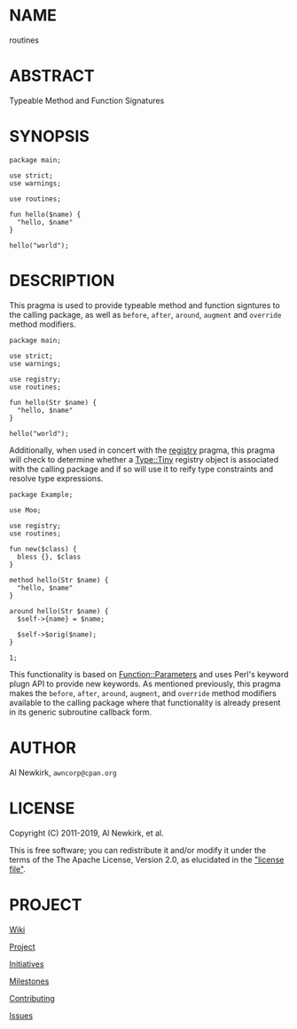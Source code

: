 # NAME

routines

# ABSTRACT

Typeable Method and Function Signatures

# SYNOPSIS

    package main;

    use strict;
    use warnings;

    use routines;

    fun hello($name) {
      "hello, $name"
    }

    hello("world");

# DESCRIPTION

This pragma is used to provide typeable method and function signtures to the
calling package, as well as `before`, `after`, `around`, `augment` and
`override` method modifiers.

    package main;

    use strict;
    use warnings;

    use registry;
    use routines;

    fun hello(Str $name) {
      "hello, $name"
    }

    hello("world");

Additionally, when used in concert with the [registry](https://metacpan.org/pod/registry) pragma, this pragma will
check to determine whether a [Type::Tiny](https://metacpan.org/pod/Type::Tiny) registry object is associated with
the calling package and if so will use it to reify type constraints and
resolve type expressions.

    package Example;

    use Moo;

    use registry;
    use routines;

    fun new($class) {
      bless {}, $class
    }

    method hello(Str $name) {
      "hello, $name"
    }

    around hello(Str $name) {
      $self->{name} = $name;

      $self->$orig($name);
    }

    1;

This functionality is based on [Function::Parameters](https://metacpan.org/pod/Function::Parameters) and uses Perl's keyword
plugn API to provide new keywords. As mentioned previously, this pragma makes
the `before`, `after`, `around`, `augment`, and `override` method
modifiers available to the calling package where that functionality is already
present in its generic subroutine callback form.

# AUTHOR

Al Newkirk, `awncorp@cpan.org`

# LICENSE

Copyright (C) 2011-2019, Al Newkirk, et al.

This is free software; you can redistribute it and/or modify it under the terms
of the The Apache License, Version 2.0, as elucidated in the ["license
file"](https://github.com/iamalnewkirk/routines/blob/master/LICENSE).

# PROJECT

[Wiki](https://github.com/iamalnewkirk/routines/wiki)

[Project](https://github.com/iamalnewkirk/routines)

[Initiatives](https://github.com/iamalnewkirk/routines/projects)

[Milestones](https://github.com/iamalnewkirk/routines/milestones)

[Contributing](https://github.com/iamalnewkirk/routines/blob/master/CONTRIBUTE.md)

[Issues](https://github.com/iamalnewkirk/routines/issues)
